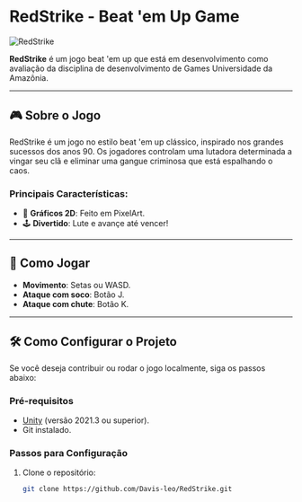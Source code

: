 # RedStrike - Beat 'em Up Game

![RedStrike](https://github.com/user-attachments/assets/fb43de97-4ce7-4b57-a452-b2f9347b99af)

**RedStrike** é um jogo beat 'em up que está em desenvolvimento como avaliação da disciplina de desenvolvimento de Games Universidade da Amazônia.

---

## 🎮 Sobre o Jogo

RedStrike é um jogo no estilo beat 'em up clássico, inspirado nos grandes sucessos dos anos 90. Os jogadores controlam uma lutadora determinada a vingar seu clã e eliminar uma gangue criminosa que está espalhando o caos.

### Principais Características:
- 🎨 **Gráficos 2D**: Feito em PixelArt.
- 🕹️ **Divertido**: Lute e avançe até vencer!

---

## 🚀 Como Jogar

- **Movimento**: Setas ou WASD.
- **Ataque com soco**: Botão J.
- **Ataque com chute**: Botão K.

---

## 🛠️ Como Configurar o Projeto

Se você deseja contribuir ou rodar o jogo localmente, siga os passos abaixo:

### Pré-requisitos
- [Unity](https://unity.com/) (versão 2021.3 ou superior).
- Git instalado.

### Passos para Configuração
1. Clone o repositório:
   ```bash
   git clone https://github.com/Davis-leo/RedStrike.git

